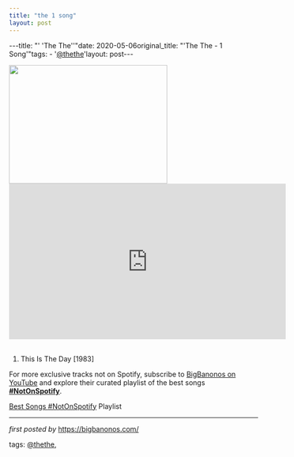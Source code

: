 ```yaml
---
title: "the 1 song"
layout: post
---
```

---title: "' 'The The''"date: 2020-05-06original_title: "'The The - 1 Song'"tags:  - '[@thethe](/tags/thethe/)'layout: post---<div class="separator" ><a href="https://i.ytimg.com/vi/aPw75ZqpHJs/hqdefault.jpg" imageanchor="1"><img border="0" data-original-height="360" data-original-width="480" height="240" src="https://i.ytimg.com/vi/aPw75ZqpHJs/hqdefault.jpg" width="320" /></a></div><iframe allow="accelerometer; autoplay; encrypted-media; gyroscope; picture-in-picture" allowfullscreen="" frameborder="0" height="315" src="https://www.youtube.com/embed/videoseries?list=PLtuNtuTatqI3bFZ-7HwcXkbbegUtl5WJR" width="560"></iframe><br /><br /><ol><li>This Is The Day [1983]</li></ol><!--Subscribe and Playlist Links--><div>    <p>For more exclusive tracks not on Spotify, subscribe to <a href="https://www.youtube.com/[@BigBanonos](/tags/BigBanonos/)" target="_blank">BigBanonos on YouTube</a> and explore their curated playlist of the best songs <strong>[#NotOnSpotify](/tags/NotOnSpotify/)</strong>.</p>    <p><a href="https://www.youtube.com/playlist?list=PLtuNtuTatqI0kFahUCbtbfenC_ET5O_tr" target="_blank">Best Songs [#NotOnSpotify](/tags/NotOnSpotify/) Playlist<br /></a></p></div><hr /><p><em>first posted by</em> <a href="https://bigbanonos.com/" rel="noopener" target="_new">https://bigbanonos.com/</a></p><p>tags: [@thethe](/tags/thethe/),</p>